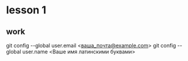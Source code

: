 # lesson 1 
## work
git config --global user.email <ваша_почта@example.com>
git config --global user.name <Ваше имя латинскими буквами>
